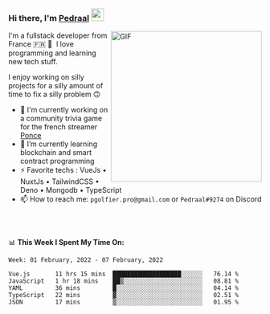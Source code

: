 ### Hi there, I'm <a href="https://pedraal.dev" target="_blank">Pedraal</a> <img src="https://media.giphy.com/media/hvRJCLFzcasrR4ia7z/giphy.gif" width="25px">
<img align="right" alt="GIF" src="https://pedraal.dev/avatar.png" width="300" height="300" />

I'm a fullstack developer from France 🇫🇷 🥖 &nbsp;I love programming and learning new
tech stuff.

I enjoy working on silly projects for a silly amount of time to fix a silly problem 🙃

- 🔭  I'm currently working on a community trivia game for the french streamer <a href="https://twitch.tv/ponce" target="_blank">Ponce</a>
- 🌱 I’m currently learning blockchain and smart contract programming
- ⚡ Favorite techs : VueJs &bull; NuxtJs &bull; TailwindCSS &bull; Deno &bull; Mongodb &bull; TypeScript
- 📫 How to reach me: `pgolfier.pro@gmail.com` or `Pedraal#9274` on Discord

<br>
<br>

📊 **This Week I Spent My Time On:**
<!--START_SECTION:waka-->
```text
Week: 01 February, 2022 - 07 February, 2022

Vue.js       11 hrs 15 mins  ███████████████████░░░░░░   76.14 % 
JavaScript   1 hr 18 mins    ██▒░░░░░░░░░░░░░░░░░░░░░░   08.81 % 
YAML         36 mins         █░░░░░░░░░░░░░░░░░░░░░░░░   04.14 % 
TypeScript   22 mins         ▓░░░░░░░░░░░░░░░░░░░░░░░░   02.51 % 
JSON         17 mins         ▒░░░░░░░░░░░░░░░░░░░░░░░░   01.95 % 
```
<!--END_SECTION:waka-->
